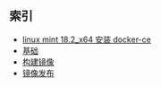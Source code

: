 ## 索引

* [linux mint 18.2_x64 安装 docker-ce](indstall.md)
* [基础](basic.md)
* [构建镜像](buildimage.md)
* [镜像发布](publish.md)